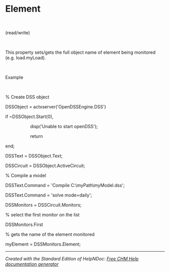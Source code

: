 # Element

&nbsp;

(read/write)

&nbsp;

This property sets/gets the full object name of element being monitored (e.g. load.myLoad).

&nbsp;

Example

&nbsp;

% Create DSS object

DSSObject = actxserver('OpenDSSEngine.DSS')

if ~DSSObject.Start(0),

&nbsp; &nbsp; &nbsp; &nbsp; &nbsp; &nbsp; &nbsp; &nbsp; &nbsp; &nbsp; disp('Unable to start openDSS');

&nbsp; &nbsp; &nbsp; &nbsp; &nbsp; &nbsp; &nbsp; &nbsp; &nbsp; &nbsp; return

end;

DSSText = DSSObject.Text;

DSSCircuit = DSSObject.ActiveCircuit;

% Compile a model &nbsp; &nbsp; &nbsp; &nbsp;

DSSText.Command = 'Compile C:\\myPath\\myModel.dss';

DSSText.Command = 'solve mode=daily';

DSSMonitors = DSSCircuit.Monitors;

% select the first monitor on the list

DSSMonitors.First

% gets the name of the element monitored

myElement = DSSMonitors.Element;


***
_Created with the Standard Edition of HelpNDoc: [Free CHM Help documentation generator](<https://www.helpndoc.com>)_
